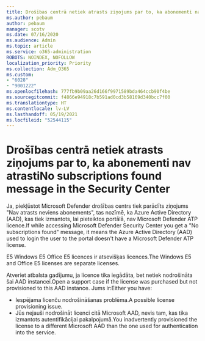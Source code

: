 ```yaml
---
title: Drošības centrā netiek atrasts ziņojums par to, ka abonementi nav atrasti
ms.author: pebaum
author: pebaum
manager: scotv
ms.date: 07/16/2020
ms.audience: Admin
ms.topic: article
ms.service: o365-administration
ROBOTS: NOINDEX, NOFOLLOW
localization_priority: Priority
ms.collection: Adm_O365
ms.custom:
- "6028"
- "9001222"
ms.openlocfilehash: 777fb9b09aa26d166f9971589bda464ccb90f4be
ms.sourcegitcommit: f4866e94918c7b591ad0cd3b58169d340bcc7f00
ms.translationtype: HT
ms.contentlocale: lv-LV
ms.lasthandoff: 05/19/2021
ms.locfileid: "52544115"
---
```

# <a name="no-subscriptions-found-message-in-the-security-center"></a><span data-ttu-id="08820-102">Drošības centrā netiek atrasts ziņojums par to, ka abonementi nav atrasti</span><span class="sxs-lookup"><span data-stu-id="08820-102">No subscriptions found message in the Security Center</span></span>

<span data-ttu-id="08820-103">Ja, piekļūstot Microsoft Defender drošības centrs tiek parādīts ziņojums "Nav atrasts neviens abonements", tas nozīmē, ka Azure Active Directory (AAD), kas tiek izmantots, lai pieteiktos portālā, nav Microsoft Defender ATP licence.</span><span class="sxs-lookup"><span data-stu-id="08820-103">If while accessing Microsoft Defender Security Center you get a "No subscriptions found" message, it means the Azure Active Directory (AAD) used to login the user to the portal doesn't have a Microsoft Defender ATP license.</span></span>  

<span data-ttu-id="08820-104">E5 Windows E5 Office E5 licences ir atsevišķas licences.</span><span class="sxs-lookup"><span data-stu-id="08820-104">The Windows E5 and Office E5 licenses are separate licenses.</span></span>

<span data-ttu-id="08820-105">Atveriet atbalsta gadījumu, ja licence tika iegādāta, bet netiek nodrošināta šai AAD instancei.</span><span class="sxs-lookup"><span data-stu-id="08820-105">Open a support case if the license was purchased but not provisioned to this AAD instance.</span></span> <span data-ttu-id="08820-106">Jums ir:</span><span class="sxs-lookup"><span data-stu-id="08820-106">Either you have:</span></span> <br/>
-   <span data-ttu-id="08820-107">Iespējama licenču nodrošināšanas problēma.</span><span class="sxs-lookup"><span data-stu-id="08820-107">A possible license provisioning issue.</span></span><br/>
-   <span data-ttu-id="08820-108">Jūs nejauši nodrošināt licenci citā Microsoft AAD, nevis tam, kas tika izmantots autentifikācijai pakalpojumā.</span><span class="sxs-lookup"><span data-stu-id="08820-108">You inadvertently provisioned the license to a different Microsoft AAD than the one used for authentication into the service.</span></span>